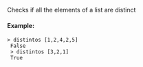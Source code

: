 Checks if all the elements of a list are distinct

#### Example:

```
> distintos [1,2,4,2,5]
 False
 > distintos [3,2,1]
 True
```